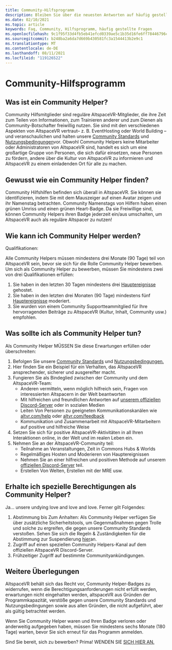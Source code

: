 ```yaml
---
title: Community-Hilfsprogramm
description: Bleiben Sie über die neuesten Antworten auf häufig gestellte Fragen zur AltspaceVR-Community auf dem Laufenden.
ms.date: 02/10/2021
ms.topic: article
keywords: Faq, Community, Hilfsprogramm, häufig gestellte Fragen
ms.openlocfilehash: 9c1f95f33d4fb5eb41efcd0339ae5c1b35d16fe6ff78446796c4e789590411a3
ms.sourcegitcommit: b248ba2a6da7d669b430581fc3a1544413b2e9c1
ms.translationtype: MT
ms.contentlocale: de-DE
ms.lasthandoff: 08/11/2021
ms.locfileid: "119126522"
---
```

# <a name="community-helper-program"></a>Community-Hilfsprogramm

## <a name="what-is-a-community-helper"></a>Was ist ein Community Helper? 

Community Hilfsmitglieder sind reguläre AltspaceVR-Mitglieder, die ihre Zeit zum Teilen von Informationen, zum Trainieren anderer und zum Dienen als Community-Botschafter freiwillig nutzen. Sie sind mit den verschiedenen Aspekten von AltspaceVR vertraut– z. B. EventHosting oder World Building – und veranschaulichen und halten unsere [Community Standards](community-standards.md) und [Nutzungsbedingungen](terms-of-service.md)vor. Obwohl Community Helpers keine Mitarbeiter oder Administratoren von AltspaceVR sind, handelt es sich um eine großartige Gruppe von Personen, die sich dafür einsetzen, neue Personen zu fördern, andere über die Kultur von AltspaceVR zu informieren und AltspaceVR zu einem einladenden Ort für alle zu machen.

## <a name="how-do-i-find-a-community-helper"></a>Gewusst wie ein Community Helper finden? 
Community Hilfshilfen befinden sich überall in AltspaceVR. Sie können sie identifizieren, indem Sie mit dem Mauszeiger auf einen Avatar zeigen und ihr Namenstag betrachten. Community Namenstags von Hilfern haben einen grünen Umriss und einen grünen Heart-Badge. Da sie Freiwillige sind, können Community Helpers ihren Badge jederzeit ein/aus umschalten, um AltspaceVR auch als reguläre Altspacer zu nutzen!

## <a name="how-can-i-become-a-community-helper"></a>Wie kann ich Community Helper werden? 

Qualifikationen: 

Alle Community Helpers müssen mindestens drei Monate (90 Tage) teil von AltspaceVR sein, bevor sie sich für die Rolle Community Helper bewerben. Um sich als Community Helper zu bewerben, müssen Sie mindestens zwei von drei Qualifikationen erfüllen: 

1. Sie haben in den letzten 30 Tagen mindestens drei [Hauptereignisse](../tutorials/main-events.md) gehostet. 
2. Sie haben in den letzten drei Monaten (90 Tage) mindestens fünf [Hauptereignisse](../tutorials/main-events.md) moderiert. 
3. Sie wurden von einem Community Supportteammitglied für Ihre hervorragenden Beiträge zu AltspaceVR (Kultur, Inhalt, Community usw.) empfohlen.

## <a name="what-would-i-be-expected-to-do-as-a-community-helper"></a>Was sollte ich als Community Helper tun? 

Als Community Helper MÜSSEN Sie diese Erwartungen erfüllen oder überschreiten: 

1. Befolgen Sie unsere [Community Standards](community-standards.md) und [Nutzungsbedingungen.](terms-of-service.md)
2. Hier finden Sie ein Beispiel für ein Verhalten, das AltspaceVR ansprechender, sicherer und ausgereifter macht.
3. Fungieren Sie als Bindeglied zwischen der Community und dem AltspaceVR-Team:
    * Anderen vermitteln, wenn möglich hilfreich sein, Fragen von interessierten Altspacern in der Welt beantworten
    * Mit hilfreichen und freundlichen Antworten auf [unserem offiziellen Discord-Server](https://altvr.com/discord) oder in sozialen Medien
    * Leiten Von Personen zu geeigneten Kommunikationskanälen wie [altvr.com/help](../world-building/getting-help.md) oder [altvr.com/feedback](https://help.altvr.com/hc/requests/new?ticket_form_id=360001742213)
    * Kommunikation und Zusammenarbeit mit AltspaceVR-Mitarbeitern auf positive und hilfreiche Weise 
4. Setzen Sie sich für positive AltspaceVR-Aktivitäten in all Ihren Interaktionen online, in der Welt und im realen Leben ein. 
5. Nehmen Sie an der AltspaceVR-Community teil:
    * Teilnahme an Veranstaltungen, Zeit in Commons Hubs & Worlds
    * Regelmäßiges Hosten und Moderieren von Hauptereignissen
    * Nehmen Sie an einer hilfreichen und positiven Methode auf unserem [offiziellen Discord-Server](https://altvr.com/discord) teil.
    * Erstellen Von Welten, Erstellen mit der MRE usw. 

## <a name="do-i-get-special-privileges-as-a-community-helper"></a>Erhalte ich spezielle Berechtigungen als Community Helper? 

Ja... unsere undying love and love and love. Ferner gilt Folgendes:

1. Abstimmung bis Zum Anhalten: Als Community Helper verfügen Sie über zusätzliche Sicherheitstools, um Gegenmaßnahmen gegen Trolle und solche zu ergreifen, die gegen unsere Community Standards verstoßen. Sehen Sie sich die Regeln & Zuständigkeiten für die Abstimmung zur Suspendierung [hier](community-helper-guide.md)an.
2. Zugriff auf einen speziellen Community Helpers-Kanal auf dem offiziellen AltspaceVR Discord-Server.
3. Frühzeitiger Zugriff auf bestimmte Communityankündigungen.

## <a name="other-considerations"></a>Weitere Überlegungen

AltspaceVR behält sich das Recht vor, Community Helper-Badges zu widerrufen, wenn die Berechtigungsanforderungen nicht erfüllt werden, erwartungen nicht eingehalten werden, altspaceVR aus Gründen der Programmkapazität, verstöße gegen unsere Community Standards und Nutzungsbedingungen sowie aus allen Gründen, die nicht aufgeführt, aber als gültig betrachtet werden.

Wenn Sie Community Helper waren und Ihren Badge verloren oder anderweitig aufgegeben haben, müssen Sie mindestens sechs Monate (180 Tage) warten, bevor Sie sich erneut für das Programm anmelden.

Sind Sie bereit, sich zu bewerben?
Prima! WENDEN SIE [SICH HIER AN.](https://help.altvr.com/hc/requests/new?ticket_form_id=360002060313)